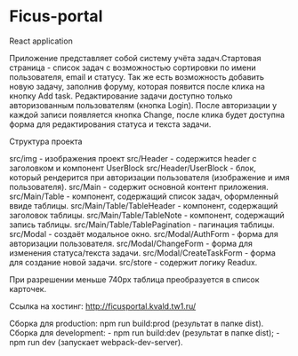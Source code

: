 # Ficus-portal
React application

Приложение представляет собой систему учёта задач.Cтартовая страница - список задач с возможностью сортировки по имени пользователя, email и статусу. Так же есть возможность добавить новую задачу, заполнив форуму, которая появится после клика на кнопку Add task. Редактирование задачи доступно только авторизованным пользователям (кнопка Login). После авторизации у каждой записи появляется кнопка Change, после клика будет доступна форма для редактирования статуса и текста задачи. 

Структура проекта

src/img - изображения проект
src/Header - содержится header с заголовком и компонент UserBlock
src/Header/UserBlock - блок, который рендерится при авторизации пользователя (изображение и имя пользователя).
src/Main - содержит основной контент приложения.
src/Main/Table - компонент, содержащий список задач, оформленный ввиде таблицы.
src/Main/Table/TableHeader - компонент, содержащий заголовок таблицы.
src/Main/Table/TableNote - компонент, содержащий запись таблицы.
src/Main/Table/TablePagination -  пагинация таблицы.
src/Modal - создаёт модальное окно.
src/Modal/AuthForm - форма для авторизации пользователя.
src/Modal/ChangeForm - форма для изменения статуса/текста задачи.
src/Modal/CreateTaskForm - форма для создание новой задачи.
src/store - содержит логику Readux.

При разрешении меньше 740px таблица преобразуется в список карточек.

Ссылка на хостинг: http://ficusportal.kvald.tw1.ru/

Сборка для production: npm run build:prod (результат в папке dist).
Сборка для development: 
         - npm run build:dev (результат в папке dist);
				 - npm run dev (запускает webpack-dev-server).
